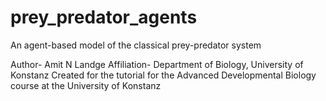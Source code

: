 # prey_predator_agents
An agent-based model of the classical prey-predator system

Author- Amit N Landge
Affiliation- Department of Biology, University of Konstanz
Created for the tutorial for the Advanced Developmental Biology course at the University of Konstanz

